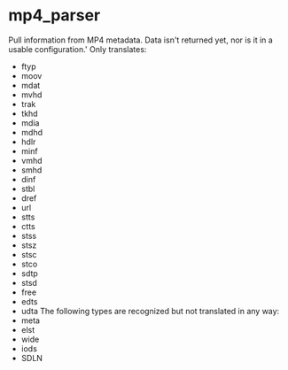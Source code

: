 # mp4_parser
Pull information from MP4 metadata.  Data isn't returned yet, nor is it in a usable configuration.'
Only translates:
* ftyp
* moov
* mdat
* mvhd
* trak
* tkhd
* mdia
* mdhd
* hdlr
* minf
* vmhd
* smhd
* dinf
* stbl
* dref
* url 
* stts
* ctts
* stss
* stsz
* stsc
* stco
* sdtp
* stsd
* free
* edts
* udta
The following types are recognized but not translated in any way:
* meta
* elst
* wide
* iods
* SDLN
